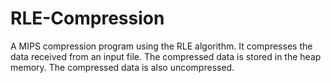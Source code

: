 # RLE-Compression

A MIPS compression program using the RLE algorithm. It compresses the data received from an input file. The compressed data is stored in the heap memory. The compressed data is also uncompressed. 
